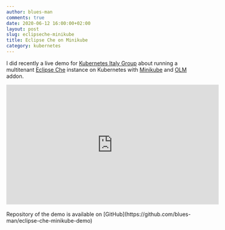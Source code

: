 ```yaml
---
author: blues-man
comments: true
date: 2020-06-12 16:00:00+02:00
layout: post
slug: eclipseche-minikube
title: Eclipse Che on Minikube
category: kubernetes
---
```


I did recently a live demo for [Kubernetes Italy Group](https://t.me/kubernetes_it) about running a multitenant [Eclipse Che](https://www.eclipse.org/che/) instance on Kubernetes with [Minikube](https://minikube.sigs.k8s.io/docs/start/) and [OLM](https://github.com/operator-framework/operator-lifecycle-manager) addon.

<iframe width="560" height="315" src="https://www.youtube.com/embed/yENCb08WGvE" frameborder="0" allow="accelerometer; autoplay; encrypted-media; gyroscope; picture-in-picture" allowfullscreen></iframe>

<br>
<br>
Repository of the demo is available on [GitHub](https://github.com/blues-man/eclipse-che-minikube-demo)
